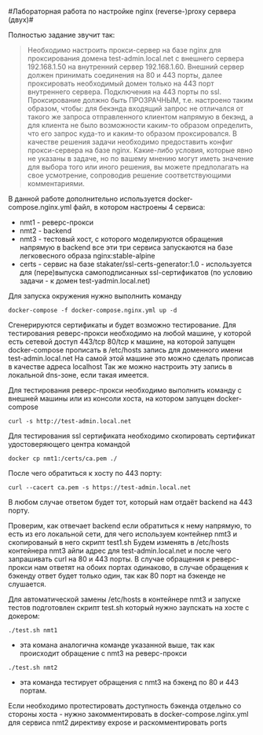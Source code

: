 #Лабораторная работа по настройке nginx (reverse-)proxy сервера (двух)#

Полностью задание звучит так:
>Необходимо настроить прокси-сервер на базе nginx для проксирования домена test-admin.local.net с внешнего сервера 192.168.1.50 на внутренний сервер 192.168.1.60.
>Внешний сервер должен принимать соединения на 80 и 443 порты, далее проксировать необходимый домен только на 443 порт внутреннего сервера. Подключения на 443 порты по ssl.
>Проксирование должно быть ПРОЗРАЧНЫМ, т.е. настроено таким образом, чтобы: для бекэнда входящий запрос не отличался от такого же запроса отправленного клиентом напрямую в бекэнд, а для клиента не было возможности каким-то образом определить, что его запрос куда-то и каким-то образом проксировался.
>В качестве решения задачи необходимо предоставить конфиг прокси-сервера на базе nginx.
>Какие-либо условия, которые явно не указаны в задаче, но по вашему мнению могут иметь значение для выбора того или иного решения, вы можете предполагать на свое усмотрение, сопроводив решение соответствующими комментариями.

В данной работе дополнительно используется docker-compose.nginx.yml файл, в котором настроены 4 сервиса:
- nmt1 - реверс-прокси
- nmt2 - backend
- nmt3 - тестовый хост, с которого моделируются обращения напрямую в backend
все эти три сервиса запускаются на базе легковесного образа nginx:stable-alpine
- certs - сервис на базе stakater/ssl-certs-generator:1.0 - используется для (пере)выпуска самоподписанных ssl-сертификатов (по условию задачи - к домен test-уadmin.local.net)

Для запуска окружения нужно выполнить команду
~~~
docker-compose -f docker-compose.nginx.yml up -d
~~~
Сгенерируются сертификаты и будет возможно тестирование.
Для тестирования реверс-прокси необходимо на любой машине, у которой есть сетевой доступ 443/tcp 80/tcp к машине, на которой запущен docker-compose прописать в /etc/hosts запись для доменного имени test-admin.local.net
На самой этой машине это можно сделать прописав в качестве адреса localhost
Так же можно настроить эту запись в локальной dns-зоне, если такая имеется.

Для тестирования реверс-прокси необходимо выполнить команду с внешней машины или из консоли хоста, на котором запущен docker-compose
~~~
curl -s http://test-admin.local.net
~~~
Для тестирования ssl сертификата необходимо скопировать сертификат удостоверяющего центра командой
~~~
docker cp nmt1:/certs/ca.pem ./
~~~
После чего обратиться к хосту по 443 порту:
~~~
curl --cacert ca.pem -s https://test-admin.local.net
~~~
В любом случае ответом будет тот, который нам отдаёт backend на 443 порту.

Проверим, как отвечает backend если обратиться к нему напрямую, то есть из его локальной сети, для чего используем контейнер nmt3 и скопированый в него скрипт test1.sh
Будем изменять в /etc/hosts контейнера nmt3 айпи адрес для test-admin.local.net и после чего запрашивать curl на 80 и 443 порты.
В случае обращения к реверс-прокси нам ответят на обоих портах одинаково, в случае обращения к бэкенду ответ будет только один, так как 80 порт на бэкенде не слушается.

Для автоматической замены /etc/hosts в контейнере nmt3 и запуске тестов подготовлен скрипт test.sh который нужно заупскать на хосте с докером:
~~~
./test.sh nmt1
~~~
- эта комана аналогична команде указанной выше, так как происходит обращение с nmt3 на реверс-прокси
~~~
./test.sh nmt2
~~~
- эта команда тестирует обращения с nmt3 на бэкенд по 80 и 443 портам.

Если необходимо протестировать доступность бэкенда отдельно со стороны хоста - нужно закомментировать в docker-compose.nginx.yml для сервиса nmt2 директиву expose и раскомментировать ports
